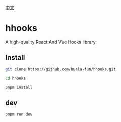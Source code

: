 [中文](./README-ZH.md)

#  hhooks

A high-quality React And Vue Hooks library.

## Install

```bash
git clone https://github.com/huala-fun/hhooks.git

cd hhooks

pnpm install
```

## dev

```bash
pnpm run dev 
```
